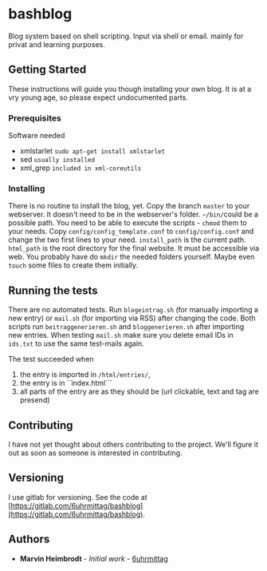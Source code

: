 # bashblog

Blog system based on shell scripting. Input via shell or email.
mainly for privat and learning purposes.


## Getting Started

These instructions will guide you though installing your own blog. It is at a vry young age, so please expect undocumented parts.

### Prerequisites

Software needed
- xmlstarlet
```sudo apt-get install xmlstarlet```
- sed
```usually installed```
- xml_grep ```included in xml-coreutils```

### Installing

There is no routine to install the blog, yet. Copy the branch ```master``` to your webserver. It doesn't need to be in the webserver's folder. ```~/bin/```could be a possible path. You need to be able to execute the scripts - ```chmod``` them to your needs.
Copy ```config/config_template.conf``` to ```config/config.conf``` and change the two first lines to your need. ```install_path``` is the current path. ```html_path``` is the root directory for the final website. It must be accessible via web. You probably have do ```mkdir``` the needed folders yourself. Maybe even ```touch``` some files to create them initially. 

## Running the tests

There are no automated tests. Run ```blogeintrag.sh``` (for manually importing a new entry) or ```mail.sh``` (for importing via RSS) after changing the code. Both scripts run ```beitraggenerieren.sh``` and ```bloggenerieren.sh``` after importing new entries.
When testing ```mail.sh``` make sure you delete email IDs in ```ids.txt``` to use the same test-mails again.

The test succeeded when
1. the entry is imported in ```/html/entries/```,  
2. the entry is in ``ìndex.html```
3. all parts of the entry are as they should be (url clickable, text and tag are presend)

## Contributing

I have not yet thought about others contributing to the project. We'll figure it out as soon as someone is interested in contributing.

## Versioning

I use gitlab for versioning. See the code at [https://gitlab.com/6uhrmittag/bashblog](https://gitlab.com/6uhrmittag/bashblog).

## Authors

* **Marvin Heimbrodt** - *Initial work* - [6uhrmittag](6uhrmittag.de)
